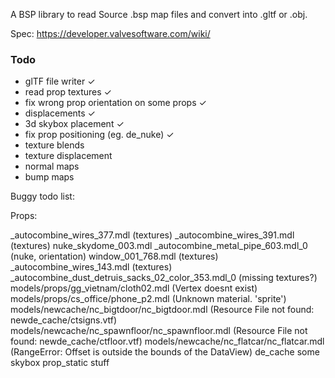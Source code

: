 A BSP library to read Source .bsp map files and convert into .gltf or .obj.

Spec: https://developer.valvesoftware.com/wiki/

### Todo

- glTF file writer  	                        ✓
- read prop textures                            ✓
- fix wrong prop orientation on some props      ✓
- displacements                                 ✓
- 3d skybox placement                           ✓
- fix prop positioning (eg. de_nuke)            ✓
- texture blends
- texture displacement
- normal maps
- bump maps

Buggy todo list:

Props:

_autocombine_wires_377.mdl (textures)
_autocombine_wires_391.mdl (textures)
nuke_skydome_003.mdl
_autocombine_metal_pipe_603.mdl_0 (nuke, orientation)
window_001_768.mdl (textures)
_autocombine_wires_143.mdl (textures)
_autocombine_dust_detruis_sacks_02_color_353.mdl_0 (missing textures?)
models/props/gg_vietnam/cloth02.mdl (Vertex doesnt exist)
models/props/cs_office/phone_p2.mdl (Unknown material. 'sprite')
models/newcache/nc_bigtdoor/nc_bigtdoor.mdl (Resource File not found: newde_cache/ctsigns.vtf)
models/newcache/nc_spawnfloor/nc_spawnfloor.mdl (Resource File not found: newde_cache/ctfloor.vtf)
models/newcache/nc_flatcar/nc_flatcar.mdl (RangeError: Offset is outside the bounds of the DataView)
de_cache some skybox prop_static stuff